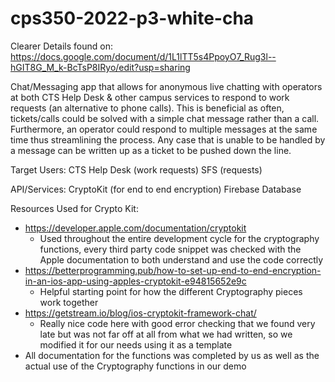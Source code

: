 # cps350-2022-p3-white-cha

Clearer Details found on:
https://docs.google.com/document/d/1L1lTT5s4PpoyO7_Rug3l--hGIT8G_M_k-BcTsP8IRyo/edit?usp=sharing

Chat/Messaging app that allows for anonymous live chatting with operators at both CTS Help Desk & other campus services to respond to work requests (an alternative to phone calls). This is beneficial as often, tickets/calls could be solved with a simple chat message rather than a call. Furthermore, an operator could respond to multiple messages at the same time thus streamlining the process. Any case that is unable to be handled by a message can be written up as a ticket to be pushed down the line. 


Target Users:
CTS Help Desk (work requests)
SFS (requests)


API/Services:
CryptoKit (for end to end encryption)
Firebase Database

Resources Used for Crypto Kit:
- https://developer.apple.com/documentation/cryptokit
  - Used throughout the entire development cycle for the cryptography functions, every third party code snippet was checked with the Apple documentation to both understand and use the code correctly
- https://betterprogramming.pub/how-to-set-up-end-to-end-encryption-in-an-ios-app-using-apples-cryptokit-e94815652e9c
  - Helpful starting point for how the different Cryptography pieces work together
- https://getstream.io/blog/ios-cryptokit-framework-chat/
  - Really nice code here with good error checking that we found very late but was not far off at all from what we had written, so we modified it for our needs using it as a template
- All documentation for the functions was completed by us as well as the actual use of the Cryptography functions in our demo

